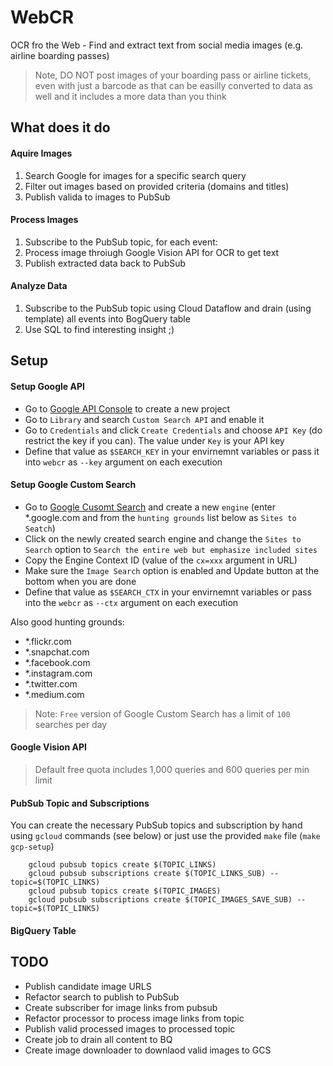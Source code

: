 # WebCR

OCR fro the Web - Find and extract text from social media images (e.g. airline boarding passes)

> Note, DO NOT post images of your boarding pass or airline tickets, even with just a barcode as that can be easilly converted to data as well and it includes a more data than you think

## What does it do

#### Aquire Images

1. Search Google for images for a specific search query
2. Filter out images based on provided criteria (domains and titles)
2. Publish valida to images to PubSub

#### Process Images

1. Subscribe to the PubSub topic, for each event:
2. Process image throiugh Google Vision API for OCR to get text
3. Publish extracted data back to PubSub 
 
#### Analyze Data

1. Subscribe to the PubSub topic using Cloud Dataflow and drain (using template) all events into BogQuery table
2. Use SQL to find interesting insight ;)

## Setup 

#### Setup Google API

* Go to [Google API Console](https://console.developers.google.com/) to create a new project
* Go to `Library` and search `Custom Search API` and enable it
* Go to `Credentials` and click `Create Credentials` and choose `API Key` (do restrict the key if you can). The value under `Key` is your API key
* Define that value as `$SEARCH_KEY` in your envirnemnt variables or pass it into `webcr`  as `--key` argument on each execution

#### Setup Google Custom Search

* Go to [Google Cusomt Search](https://cse.google.com/cse/all) and create a new `engine` (enter *.google.com and from the `hunting grounds` list below as `Sites to Seatch`)
* Click on the newly created search engine and change the `Sites to Search` option to `Search the entire web but emphasize included sites`
* Copy the Engine Context ID (value of the `cx=xxx` argument in URL)
* Make sure the `Image Search` option is enabled and Update button at the bottom when you are done
* Define that value as `$SEARCH_CTX` in your envirnemnt variables or pass into the `webcr` as `--ctx` argument on each execution

Also good hunting grounds:

* *.flickr.com
* *.snapchat.com
* *.facebook.com
* *.instagram.com
* *.twitter.com
* *.medium.com

> Note: `Free` version of Google Custom Search has a limit of `100` searches per day



#### Google Vision API

> Default free quota includes 1,000 queries and 600 queries per min limit

#### PubSub Topic and Subscriptions 

You can create the necessary PubSub topics and subscription by hand using `gcloud` commands (see below) or just use the provided `make` file (`make gcp-setup`)

```
	gcloud pubsub topics create $(TOPIC_LINKS)
	gcloud pubsub subscriptions create $(TOPIC_LINKS_SUB) --topic=$(TOPIC_LINKS)
	gcloud pubsub topics create $(TOPIC_IMAGES)
	gcloud pubsub subscriptions create $(TOPIC_IMAGES_SAVE_SUB) --topic=$(TOPIC_LINKS)
```

#### BigQuery Table



## TODO

* Publish candidate image URLS
* Refactor search to publish to PubSub
* Create subscriber for image links from pubsub
* Refactor processor to process image links from topic
* Publish valid processed images to processed topic
* Create job to drain all content to BQ
* Create image downloader to downlaod valid images to GCS

